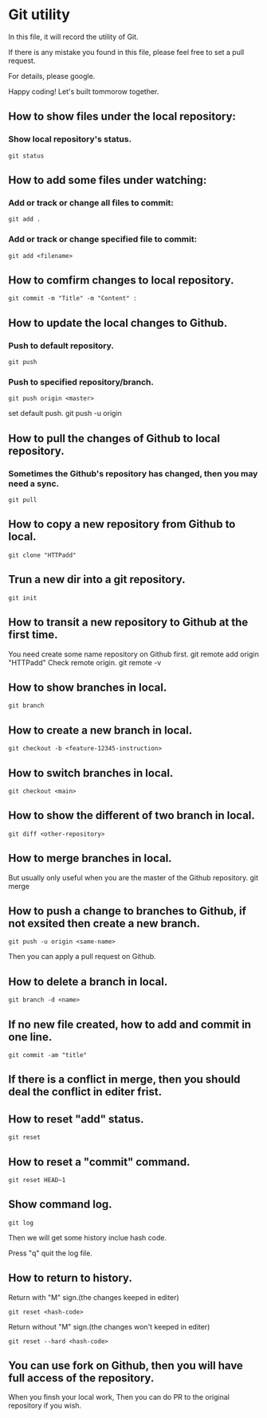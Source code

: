 # Git utility
In this file, it will record the utility of Git. 

If there is any mistake you found in this file, please feel free to set a pull request.

For details, please google.

Happy coding! Let's built tommorow together.

## How to show files under the local repository:
### Show local repository's status.
    git status

## How to add some files under watching:
### Add or track or change all files to commit:
    git add .

### Add or track or change  specified file to commit:
    git add <filename>

## How to comfirm changes to local repository.
    git commit -m "Title" -m "Content" :

## How to update the local changes to Github.
### Push to default repository.
    git push
### Push to specified repository/branch.
    git push origin <master>
set default push.
    git push -u origin <master>

## How to pull the changes of Github to local repository.
### Sometimes the Github's repository has changed, then you may need a sync. 
    git pull

## How to copy a new repository from Github to local.
    git clone "HTTPadd"

## Trun a new dir into a git repository.
    git init

## How to transit a new repository to Github at the first time.
You need create some name repository on Github first.
    git remote add origin "HTTPadd"
Check remote origin.
    git remote -v

## How to show branches in local.
    git branch

## How to create a new branch in local.
    git checkout -b <feature-12345-instruction>
    
## How to switch branches in local.
    git checkout <main>


## How to show the different of two branch in local.
    git diff <other-repository>
    
## How to merge branches in local.
But usually only useful when you are the master of the Github repository.
    git merge <object-name>

## How to push a change to branches to Github, if not exsited then create a new branch.
    git push -u origin <same-name>
Then you can apply a pull request on Github.

## How to delete a branch in local.
    git branch -d <name>

## If no new file created, how to add and commit in one line.
    git commit -am "title"

## If there is a conflict in merge, then you should deal the conflict in editer frist.

## How to reset "add" status.
    git reset

## How to reset a "commit" command.
    git reset HEAD~1

## Show command log.
    git log
Then we will get some history inclue hash code.

Press "q" quit the log file.

## How to return to history.
Return with "M" sign.(the changes keeped in editer)

    git reset <hash-code>
Return without "M" sign.(the changes won't keeped in editer)

    git reset --hard <hash-code>

## You can use fork on Github, then you will have full access of the repository.
When you finsh your local work, Then you can do PR to the original repository if you wish.
